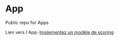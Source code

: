 # App
Public repo for Apps 

Lien vers l´App: [Implementez un modèle de scoring](https://share.streamlit.io/narciso-oc/app/main/dashboard_streamlit.py)
